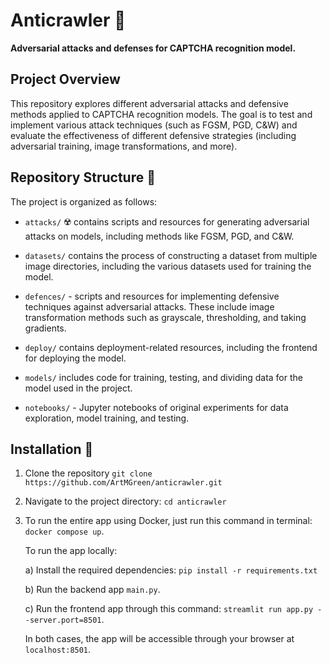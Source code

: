 # Anticrawler :space_invader:

**Adversarial attacks and defenses for CAPTCHA recognition model.**

## Project Overview
This repository explores different adversarial attacks and defensive methods applied to CAPTCHA recognition models. The goal is to test and implement various attack techniques (such as FGSM, PGD, C&W) and evaluate the effectiveness of different defensive strategies (including adversarial training, image transformations, and more).

## Repository Structure :open_file_folder:	

The project is organized as follows:


- `attacks/`  :radioactive: contains scripts and resources for generating adversarial attacks on models, including methods like FGSM, PGD, and C&W.


- `datasets/` contains the process of constructing a dataset from multiple image directories, including the various datasets used for training the model.


- `defences/` - scripts and resources for implementing defensive techniques against adversarial attacks. These include image transformation methods such as grayscale, thresholding, and taking gradients.


- `deploy/` contains deployment-related resources, including the frontend for deploying the model.


- `models/` includes code for training, testing, and dividing data for the model used in the project.


- `notebooks/` - Jupyter notebooks of original experiments for data exploration, model training, and testing.


## Installation :wrench:

1. Clone the repository
   ```git clone https://github.com/ArtMGreen/anticrawler.git```
2. Navigate to the project directory:
   ```cd anticrawler```
3. To run the entire app using Docker, just run this command in terminal:
   ```docker compose up```.
   
   To run the app locally:
   
    a) Install the required dependencies:
     ```pip install -r requirements.txt```
   
    b) Run the backend app `main.py`.
   
    c) Run the frontend app through this command:
      ```streamlit run app.py --server.port=8501```.
   
   In both cases, the app will be accessible through your browser at `localhost:8501`.
